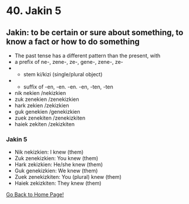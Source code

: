 # 40. Jakin 5
## Jakin: to be certain or sure about something, to know a fact or how to do something
* The past tense has a different pattern than the present, with
* a prefix of ne-, zene-, ze-, gene-, zene-, ze-
* + stem ki/kizi (single/plural object)
* + suffix of -en, -en. -en. -en, -ten, -ten
* nik nekien /nekizkien
* zuk zenekien /zenekizkien
* hark zekien /zekizkien
* guk genekien /genekizkien
* zuek zenekiten /zenekizkiten
* haiek zekiten /zekizkiten

### Jakin 5
* Nik nekizkien: I knew (them)
* Zuk zenekizkien: You knew (them)
* Hark zekizkien: He/she knew (them)
* Guk genekizkien: We knew (them)
* Zuek zenekizkiten: You (plural) knew (them)
* Haiek zekizkiten: They knew (them)

[ Go Back to Home Page!](..)
